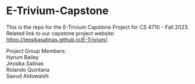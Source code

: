 # E-Trivium-Capstone   
   
This is the repo for the E-Trivium Capstone Project for CS 4710 - Fall 2023.   
Related link to our capstone project website: https://jessikasalinas.github.io/E-Trivium/.   

Project Group Members:   
Hyrum Bailey   
Jessika Salinas      
Rolando Quintana   
Saoud Aldowaish   
